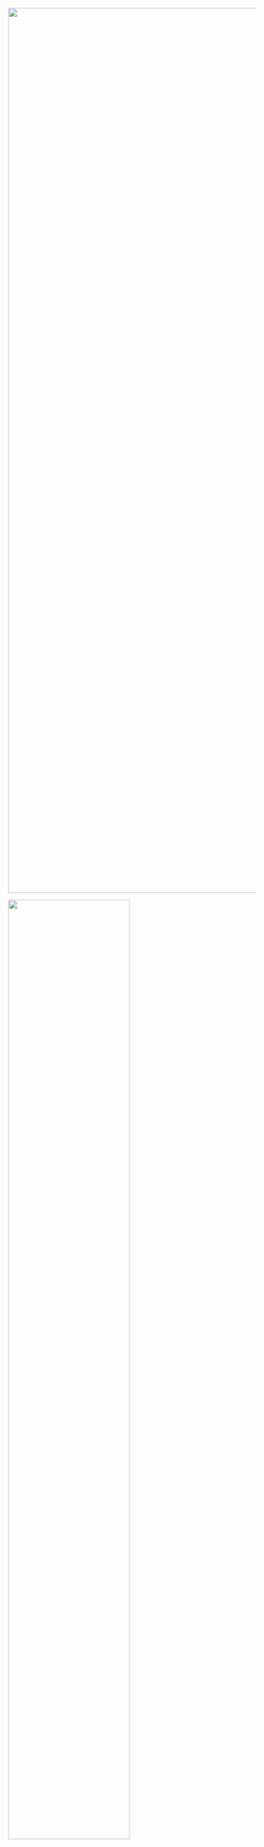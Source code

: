 <img style='width:1800px;' src='https://capsule-render.vercel.app/api?
  type=waving&color=164EAB&height=225&section=header&text=.NET%20DEV&fontColor=FFFFFF&fontAlign=22&fontAlignY=35&desc=Qurbonali.Nazarov&descSize=20&descAlign=18&descAlignY=58&animation=twinkling' /> 

<span><img src="https://github-readme-stats.vercel.app/api?username=nazarovqurbonali&show_icons=true&theme=react&hide_border=false" width="70%" /></span>

<span><img src="https://github-readme-streak-stats.herokuapp.com/?user=nazarovqurbonali&theme=react" width="70%" /></span> 
  
